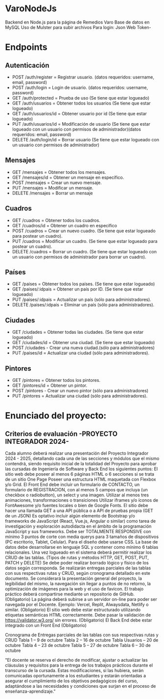# VaroNodeJs
Backend en Node.js para la página de Remedios Varo
Base de datos en MySQL
Uso de Mulster para subir archivos
Para login: Json Web Token-

# Endpoints
## Autenticación
- POST /auth/register = Registrar usuario. (datos requeridos: username, email, password)
- POST /auth/login = Login de usuario. (datos requeridos: username, password)
- GET /auth/protected = Prueba de uso (Se tiene que estar logueado)
- GET /auth/usuarios = Obtener todos los usuarios (Se tiene que estar logueado)
- GET /auth/usuarios/id = Obtener usuario por id (Se tiene que estar logueado)
- PUT /auth/usuarios/id = Modificación de usuario (Se tiene que estar logueado con un usuario con permisos de administrador)(datos requeridos: email, password)
- DELETE /auth/login/id = Borrar usuario (Se tiene que estar logueado con un usuario con permisos de administrador)

## Mensajes
- GET /mensajes = Obtener todos los mensajes.
- GET /mensajes/id = Obtener un mensaje en específico.
- POST /mensajes = Crear un nuevo mensaje.
- PUT /mensajes = Modificar un mensaje.
- DELETE /mensajes = Borrar un mensaje

## Cuadros
- GET /cuadros = Obtener todos los cuadros.
- GET /cuadros/id = Obtener un cuadro en específico
- POST /cuadros = Crear un nuevo cuadro. (Se tiene que estar logueado para postear un cuadro).
- PUT /cuadros = Modificar un cuadro. (Se tiene que estar logueado para postear un cuadro).
- DELETE /cuadros = Borrar un cuadro. (Se tiene que estar logueado con un usuario con permisos de administrador para borrar un cuadro).

## Países
- GET /paises = Obtener todos los países. (Se tiene que estar logueado)
- GET /paises/:idpais = Obtener un país por ID. (Se tiene que estar logueado)
- PUT /paises/:idpais = Actualizar un país (sólo para administradores).
- DELETE /paises/:idpais = Eliminar un país (sólo para administradores).

## Ciudades
- GET /ciudades = Obtener todas las ciudades. (Se tiene que estar logueado)
- GET /ciudades/id = Obtener una ciudad. (Se tiene que estar logueado)
- POST /ciudades - Crear una nueva ciudad.(sólo para administradores)
- PUT /paises/id = Actualizar una ciudad (sólo para administradores).

## Pintores
- GET /pintores = Obtener todos los pintores.
- GET /pintores/id = Obtener un pintor.
- POST /pintores - Crear un nuevo pintor (sólo para administradores)
- PUT /pintores = Actualizar una ciudad (sólo para administradores).


# Enunciado del proyecto:

## Criterios de evaluación -PROYECTO INTEGRADOR 2024-
Cada alumno deberá realizar una presentación del Proyecto Integrador 2024 - 2025, detallando cada una de
las secciones y módulos que el mismo contendrá, siendo requisito inicial de la totalidad del Proyecto
para aprobar las cursadas de Ingeniería de Software y Back End los siguientes puntos:
El sitio web debe poseer al menos 6 páginas HTML o 6 secciones si se trata de un sitio One Page
Poseer una estructura HTML maquetada con Flexbox y/o Grid.
El Front End debe incluir un formulario de CONTACTO, un formulario de REGISTRACION, con al menos 5 campos
que incluya (un checkbox o radiobutton), un select y una imagen.
Utilizar al menos tres animaciones, transformaciones o transiciones
Utilizar iframes y/o íconos de FontAwesome y/o fuentes locales o bien de Google Fonts.
El sitio debe hacer una llamada GET a una API pública o a API de pruebas propia (GET de un JSON)
Es optativo incluir algún elemento de Bootstrap y/o frameworks de JavaScript (React, Vue.js, Angular o
similar) como tarea de investigación y exploración autodidacta en el ámbito de la programación JavaScript
y sus frameworks.
Debe ser TOTALMENTE RESPONSIVE con mínimo 3 puntos de corte con media querys para 3 tamaños de dispositivos
(PC escritorio, Tablet, Celular). Para el diseño debe usarse CSS.
La base de datos debe desarrollarse en lenguaje SQL y contener como mínimo 6 tablas relacionales.
Una vez logueado en el sistema deberá permitir realizar los CRUD de las tablas. (Tipos de rutas
y métodos HTTP, GET, POST, PUT, PATCH y DELETE)
Se debe poder realizar borrado lógico y físico de los datos según corresponda.
Se realizarán entregas parciales de las tablas con sus respectivas rutas y CRUD, según cronograma
detallado en este documento.
Se considerará la presentación general del proyecto, la legibilidad del mismo, la navegación sin llegar
a puntos de no retorno, la optimización de imágenes para la web y el uso de favicon.
El trabajo práctico deberá compartirse mediante un repositorio de GitHub. (Obligatorio)
La página deberá subirse a un servidor on-line para poder ser navegada por el Docente. Ejemplo: Vercel,
Replit, Alwaysdata, Netlify o similar. (Obligatorio)
El sitio web debe estar estructurado utilizando etiquetas semánticas HTML correctamente. Debe pasar la
validación de https://validator.w3.org/ sin errores. (Obligatorio)
El Back End debe estar integrado con un Front End (Obligatorio)

Cronograma de Entregas parciales de las tablas con sus respectivas rutas y CRUD
Tabla 1 – 9 de octubre
Tabla 2 – 16 de octubre
Tabla Usuarios – 20 de octubre
Tabla 4 – 23 de octubre
Tabla 5 – 27 de octubre
Tabla 6 – 30 de octubre

"El docente se reserva el derecho de modificar, ajustar o actualizar las cláusulas y requisitos para la
entrega de los trabajos prácticos durante el transcurso de la cursada. Estas modificaciones, si las
hubiera, serán comunicadas oportunamente a los estudiantes y estarán orientadas a asegurar el
cumplimiento de los objetivos pedagógicos del curso, adaptándose a las necesidades y condiciones que
surjan en el proceso de enseñanza-aprendizaje."
